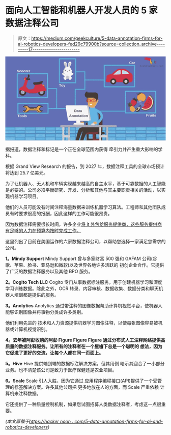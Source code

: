 # 面向人工智能和机器人开发人员的 5 家数据注释公司

> 原文：<https://medium.com/geekculture/5-data-annotation-firms-for-ai-robotics-developers-fed29c79900b?source=collection_archive---------17----------------------->

![](img/6c12ff1d81ab609fdb1c21212839e534.png)

据报道，数据注释和标记是一个正在全球范围内获得
牵引力并产生重大影响的学科。

根据 Grand View Research 的报告，到 2027 年，数据注释工具的全球市场预计将达到 25.7 亿美元。

为了让机器人、无人机和车辆实现越来越高的自主水平，基于可靠数据的人工智能是必要的。公司必须平衡研究、开发、分析和其他与其主要职责相关的活动，以实现机器学习项目。

他们的人员可能没有时间注释海量数据来训练机器学习算法。工程师和其他团队成员有时要求很高的报酬，因此这样的工作可能很昂贵。

因为数据注释需要很长时间，许多企业[将 it 外包给服务提供商，这些服务提供商有足够的人力在预算内按时完成工作。](https://www.cogitotech.com/)

这里列出了目前在美国运作的六家数据注释公司，以帮助您选择一家满足您需求的公司。

**1。Mindy Support** Mindy Support 曾与多家财富 500 强和 GAFAM 公司(谷歌、苹果、脸书、亚马逊和微软)以及世界各地许多活跃的
初创企业合作。它提供了广泛的数据注释服务以及其他 BPO 服务。

**2。Cogito Tech LLC** Cogito 专门从事数据标注服务，用于创建机器学习和深度学习训练数据。除此之外，OCR 转录、内容审核、数据收集、数据分类和聊天机器人培训都是提供的服务。

**3。Anolytics** Anolytics 通过带注释的图像数据帮助计算机视觉平台，使机器人能够识别图像并将事物分类成许多类别。

他们利用先进的
技术和人力资源提供机器学习图像注释，以使每张图像容易被机器或计算机视觉识别。

**4。去年被阿彭收购的阿彭 Figure Figure Figure 通过分布式人工注释网络提供高质量的数据注释服务。让所有的注释者在一个屋檐下总是一个聪明的
想法，因为它促进了更好的交流，让每个人都在同一页面上。**

**5。Hive** Hive 提供端到端的数据标注解决方案，但其用例
暗示其迎合了一小部分业务。也不清楚该公司是致力于医疗保健还是农业项目。

**6。Scale** Scale 引人入胜，因为它通过
应用程序编程接口(API)提供了一个受管理的标签解决方案。许多其他公司把
更多地放在人的方面，而 Scale 严重依赖
计算机来注释数据。

它还提供了一种质量控制机制，如果您试图招募人类数据注释者，考虑这一点很重要。

*(本文原载于*[*https://hacker noon . com/5-data-annotation-firms-for-ai-and-robotics-developers*](https://hackernoon.com/5-data-annotation-firms-for-ai-and-robotics-developers)*)*